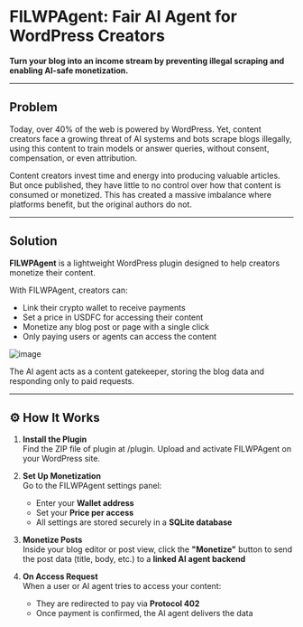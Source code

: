 # FILWPAgent: Fair AI Agent for WordPress Creators

**Turn your blog into an income stream by preventing illegal scraping and enabling AI-safe monetization.**

---

## Problem

Today, over 40% of the web is powered by WordPress. Yet, content creators face a growing threat of AI systems and bots scrape blogs illegally, using this content to train models or answer queries, without consent, compensation, or even attribution.

Content creators invest time and energy into producing valuable articles. But once published, they have little to no control over how that content is consumed or monetized. This has created a massive imbalance where platforms benefit, but the original authors do not.

---

## Solution

**FILWPAgent** is a lightweight WordPress plugin designed to help creators monetize their content.

With FILWPAgent, creators can:

-  Link their crypto wallet to receive payments  
-  Set a price in USDFC for accessing their content  
-  Monetize any blog post or page with a single click  
-  Only paying users or agents can access the content

![image](https://github.com/user-attachments/assets/0200b603-5a28-4644-9c59-f45c0f5d2fd8)


The AI agent acts as a content gatekeeper, storing the blog data and responding only to paid requests.

---

## ⚙️ How It Works

1. **Install the Plugin**  
   Find the ZIP file of plugin at /plugin. Upload and activate FILWPAgent on your WordPress site.

2. **Set Up Monetization**  
   Go to the FILWPAgent settings panel:
   - Enter your **Wallet address**
   - Set your **Price per access**
   - All settings are stored securely in a **SQLite database**

3. **Monetize Posts**  
   Inside your blog editor or post view, click the **"Monetize"** button to send the post data (title, body, etc.) to a **linked AI agent backend**

4. **On Access Request**  
   When a user or AI agent tries to access your content:
   - They are redirected to pay via **Protocol 402**
   - Once payment is confirmed, the AI agent delivers the data

